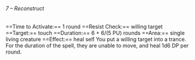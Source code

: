 ###### 7 – Reconstruct
==Time to Activate:== 1 round
==Resist Check:== willing target
==Target:== touch
==Duration:== 6 + 6/(5 PU) rounds
==Area:== single living creature
==Effect:== heal self
You put a willing target into a trance. For the duration of the spell, they are unable to move, and heal 1d6 DP per round.
